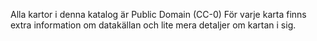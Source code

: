 Alla kartor i denna katalog är Public Domain (CC-0)
För varje karta finns extra information om datakällan och lite mera detaljer om kartan i sig.
